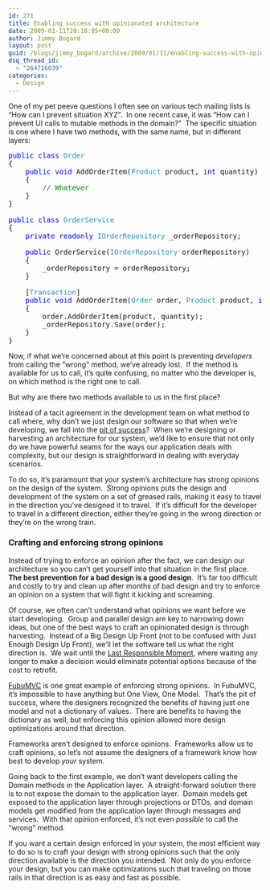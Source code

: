 ```yaml
---
id: 271
title: Enabling success with opinionated architecture
date: 2009-01-11T20:18:05+00:00
author: Jimmy Bogard
layout: post
guid: /blogs/jimmy_bogard/archive/2009/01/11/enabling-success-with-opinionated-architecture.aspx
dsq_thread_id:
  - "264716039"
categories:
  - Design
---
```

One of my pet peeve questions I often see on various tech mailing lists is “How can I prevent situation XYZ”.&#160; In one recent case, it was “How can I prevent UI calls to mutable methods in the domain?”&#160; The specific situation is one where I have two methods, with the same name, but in different layers:

<pre><span style="color: blue">public class </span><span style="color: #2b91af">Order
</span>{
    <span style="color: blue">public void </span>AddOrderItem(<span style="color: #2b91af">Product </span>product, <span style="color: blue">int </span>quantity)
    {
        <span style="color: green">// Whatever
    </span>}
}

<span style="color: blue">public class </span><span style="color: #2b91af">OrderService
</span>{
    <span style="color: blue">private readonly </span><span style="color: #2b91af">IOrderRepository </span>_orderRepository;

    <span style="color: blue">public </span>OrderService(<span style="color: #2b91af">IOrderRepository </span>orderRepository)
    {
        _orderRepository = orderRepository;
    }

    [<span style="color: #2b91af">Transaction</span>]
    <span style="color: blue">public void </span>AddOrderItem(<span style="color: #2b91af">Order </span>order, <span style="color: #2b91af">Product </span>product, <span style="color: blue">int </span>quantity)
    {
        order.AddOrderItem(product, quantity);
        _orderRepository.Save(order);
    }
}</pre>

[](http://11011.net/software/vspaste)

Now, if what we’re concerned about at this point is preventing _developers_ from calling the “wrong” method, we’ve already lost.&#160; If the method is available for us to call, it’s quite confusing, no matter who the developer is, on which method is the right one to call.

But why are there two methods available to us in the first place?

Instead of a tacit agreement in the development team on what method to call where, why don’t we just design our software so that when we’re developing, we fall into the [pit of success](http://blogs.msdn.com/brada/archive/2003/10/02/50420.aspx)?&#160; When we’re designing or harvesting an architecture for our system, we’d like to ensure that not only do we have powerful seams for the ways our application deals with complexity, but our design is straightforward in dealing with everyday scenarios.

To do so, it’s paramount that your system’s architecture has strong opinions on the design of the system.&#160; Strong opinions puts the design and development of the system on a set of greased rails, making it easy to travel in the direction you’ve designed it to travel.&#160; If it’s difficult for the developer to travel in a different direction, either they’re going in the wrong direction or they’re on the wrong train.

### Crafting and enforcing strong opinions

Instead of trying to enforce an opinion after the fact, we can design our architecture so you can’t get yourself into that situation in the first place.&#160; **The best prevention for a bad design is a good design**.&#160; It’s far too difficult and costly to try and clean up after months of bad design and try to enforce an opinion on a system that will fight it kicking and screaming.

Of course, we often can’t understand what opinions we want before we start developing.&#160; Group and parallel design are key to narrowing down ideas, but one of the best ways to craft an opinionated design is through harvesting.&#160; Instead of a Big Design Up Front (not to be confused with Just Enough Design Up Front), we’ll let the software tell us what the right direction is.&#160; We wait until the [Last Responsible Moment](http://www.codinghorror.com/blog/archives/000705.html), where waiting any longer to make a decision would eliminate potential options because of the cost to retrofit.

[FubuMVC](http://fubumvc.pbwiki.com/) is one great example of enforcing strong opinions.&#160; In FubuMVC, it’s impossible to have anything but One View, One Model.&#160; That’s the pit of success, where the designers recognized the benefits of having just one model and not a dictionary of values.&#160; There are benefits to having the dictionary as well, but enforcing this opinion allowed more design optimizations around that direction.

Frameworks aren’t designed to enforce opinions.&#160; Frameworks allow us to craft opinions, so let’s not assume the designers of a framework know how best to develop _your_ system.

Going back to the first example, we don’t want developers calling the Domain methods in the Application layer.&#160; A straight-forward solution there is to not expose the domain to the application layer.&#160; Domain models get exposed to the application layer through projections or DTOs, and domain models get modified from the application layer through messages and services.&#160; With that opinion enforced, it’s not even _possible_ to call the “wrong” method.

If you want a certain design enforced in your system, the most efficient way to do so is to craft your design with strong opinions such that the only direction available is the direction you intended.&#160; Not only do you enforce your design, but you can make optimizations such that traveling on those rails in that direction is as easy and fast as possible.